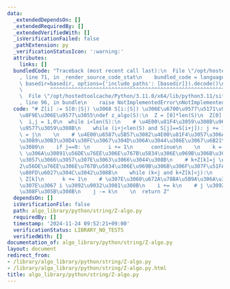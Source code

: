 ```yaml
---
data:
  _extendedDependsOn: []
  _extendedRequiredBy: []
  _extendedVerifiedWith: []
  _isVerificationFailed: false
  _pathExtension: py
  _verificationStatusIcon: ':warning:'
  attributes:
    links: []
  bundledCode: "Traceback (most recent call last):\n  File \"/opt/hostedtoolcache/Python/3.11.0/x64/lib/python3.11/site-packages/onlinejudge_verify/documentation/build.py\"\
    , line 71, in _render_source_code_stat\n    bundled_code = language.bundle(stat.path,\
    \ basedir=basedir, options={'include_paths': [basedir]}).decode()\n          \
    \         ^^^^^^^^^^^^^^^^^^^^^^^^^^^^^^^^^^^^^^^^^^^^^^^^^^^^^^^^^^^^^^^^^^^^^^^^^^^^^^^^^\n\
    \  File \"/opt/hostedtoolcache/Python/3.11.0/x64/lib/python3.11/site-packages/onlinejudge_verify/languages/python.py\"\
    , line 96, in bundle\n    raise NotImplementedError\nNotImplementedError\n"
  code: "# Z[i] := S[0:|S|) \u3068 S[i:|S|) \u306E\u6700\u9577\u5171\u901A\u63A5\u982D\
    \u8F9E\u306E\u9577\u3055\ndef z_algo(S):\n  Z = [0]*len(S)\n  Z[0] = len(S)\n\
    \  i,j = 1,0\n  while i<len(S):\n    # \u4E00\u81F4\u3059\u308B\u9650\u308A\u5EF6\
    \u9577\u3059\u308B\n    while (i+j<len(S) and S[j]==S[i+j]): j += 1\n    Z[i]\
    \ = j\n    \n    # \u4E00\u6587\u5B57\u3082\u4E00\u81F4\u3057\u306A\u3044\u306A\
    \u3089\u30B3\u30D4\u30FC\u3067\u304D\u306A\u3044\u306E\u3067\u6B21\u306B\u9032\
    \u3080\n    if j==0: \n      i += 1\n      continue\n    \n    k = 1\n    # k+Z[k]>j\
    \ \u306A\u30891\u56DE\u76EE\u306E\u767B\u5834\u306E\u969B\u306B\u306F\u307F\u51FA\
    \u3057\u3066\u3057\u307E\u3063\u3066\u3044\u308B\n    # k+Z[k]=j \u306A\u3089\
    2\u56DE\u76EE\u306E\u767B\u5834\u306E\u969B\u306B\u306F\u307F\u51FA\u3059\u53EF\
    \u80FD\u6027\u304C\u3042\u308B\n    while (k<j and k+Z[k]<j):\n      Z[i+k] =\
    \ Z[k]\n      k += 1\n    # \u307E\u3060\u672A\u78BA\u5B9A\u306A\u3068\u3053\u308D\
    \u307E\u3067 i \u3092\u9032\u3081\u308B\n    i += k\n    # j \u3092 i \u306B\u5408\
    \u308F\u305B\u308B\n    j -= k\n    \n  return Z"
  dependsOn: []
  isVerificationFile: false
  path: algo_library/python/string/Z-algo.py
  requiredBy: []
  timestamp: '2024-11-24 09:52:21+09:00'
  verificationStatus: LIBRARY_NO_TESTS
  verifiedWith: []
documentation_of: algo_library/python/string/Z-algo.py
layout: document
redirect_from:
- /library/algo_library/python/string/Z-algo.py
- /library/algo_library/python/string/Z-algo.py.html
title: algo_library/python/string/Z-algo.py
---
```

